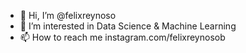 - 👋 Hi, I’m @felixreynoso
- 👀 I’m interested in Data Science & Machine Learning
- 📫 How to reach me instagram.com/felixreynosob

<!---
felixreynoso/felixreynoso is a ✨ special ✨ repository because its `README.md` (this file) appears on your GitHub profile.
You can click the Preview link to take a look at your changes.
--->
